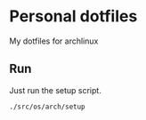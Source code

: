 # Personal dotfiles

My dotfiles for archlinux

## Run

Just run the setup script.

```cmd
./src/os/arch/setup
```
